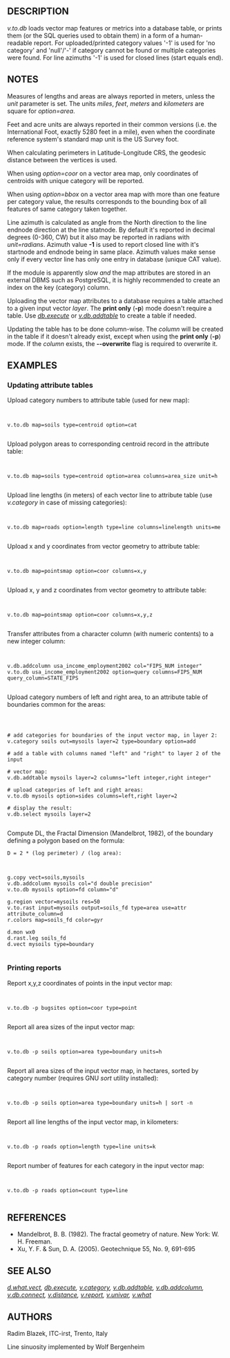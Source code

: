 

## DESCRIPTION

*v.to.db* loads vector map features or metrics into a database
table, or prints them (or the SQL queries used to obtain them) in a
form of a human-readable report. For uploaded/printed category values
'-1' is used for 'no category' and 'null'/'-' if category cannot be
found or multiple categories were found. For line azimuths '-1' is used
for closed lines (start equals end).

## NOTES

Measures of lengths and areas are always reported in meters, unless the
*unit* parameter is set.
The units *miles*, *feet*, *meters* and
*kilometers* are square for *option=area*.

Feet and acre units are always reported in their common versions
(i.e. the International Foot, exactly 5280 feet in a mile), even
when the coordinate reference system's standard map unit is the US Survey foot.

When calculating perimeters in Latitude-Longitude CRS, the geodesic
distance between the vertices is used.

When using *option=coor* on a vector area map,
only coordinates of centroids with unique category will be reported.

When using *option=bbox* on a vector area map with more than one
feature per category value, the results corresponds to the bounding box of
all features of same category taken together.

Line azimuth is calculated as angle from the North direction to the line endnode
direction at the line statnode. By default it's reported in decimal degrees (0-360, CW) but
it also may be reported in radians with *unit=radians*. Azimuth value
**-1** is used to report closed line with it's startnode and endnode being in
same place. Azimuth values make sense only if every vector line has only one
entry in database (unique CAT value).

If the module is apparently slow *and* the map attributes are
stored in an external DBMS such as PostgreSQL, it is highly recommended
to create an index on the key (category) column.

Uploading the vector map attributes to a database requires a table attached to
a given input vector *layer*. The **print only** (**-p**) mode
doesn't require a table. Use *[db.execute](db.execute.html)*
or *[v.db.addtable](v.db.addtable.html)* to create a table if
needed.

Updating the table has to be done column-wise. The *column* will be
created in the table if it doesn't already exist, except when using the
**print only** (**-p**) mode. If the *column* exists, the
**--overwrite** flag is required to overwrite it.

## EXAMPLES


### Updating attribute tables

Upload category numbers to attribute table (used for new map):


```


v.to.db map=soils type=centroid option=cat


```


Upload polygon areas to corresponding centroid record in the attribute table:


```


v.to.db map=soils type=centroid option=area columns=area_size unit=h


```


Upload line lengths (in meters) of each vector line to attribute table
(use *v.category* in case of missing categories):


```


v.to.db map=roads option=length type=line columns=linelength units=me


```


Upload x and y coordinates from vector geometry to attribute table:


```


v.to.db map=pointsmap option=coor columns=x,y


```


Upload x, y and z coordinates from vector geometry to attribute table:


```


v.to.db map=pointsmap option=coor columns=x,y,z


```


Transfer attributes from a character column (with numeric contents) to a new
integer column:


```


v.db.addcolumn usa_income_employment2002 col="FIPS_NUM integer"
v.to.db usa_income_employment2002 option=query columns=FIPS_NUM query_column=STATE_FIPS


```


Upload category numbers of left and right area, to an attribute table of
boundaries common for the areas:


```



# add categories for boundaries of the input vector map, in layer 2:
v.category soils out=mysoils layer=2 type=boundary option=add

# add a table with columns named "left" and "right" to layer 2 of the input

# vector map:
v.db.addtable mysoils layer=2 columns="left integer,right integer"

# upload categories of left and right areas:
v.to.db mysoils option=sides columns=left,right layer=2

# display the result:
v.db.select mysoils layer=2


```


Compute DL, the Fractal Dimension (Mandelbrot, 1982), of the
boundary defining a polygon based on the formula:

`D = 2 * (log perimeter) / (log area):`

```


g.copy vect=soils,mysoils
v.db.addcolumn mysoils col="d double precision"
v.to.db mysoils option=fd column="d"

g.region vector=mysoils res=50
v.to.rast input=mysoils output=soils_fd type=area use=attr attribute_column=d
r.colors map=soils_fd color=gyr

d.mon wx0
d.rast.leg soils_fd
d.vect mysoils type=boundary


```


### Printing reports

Report x,y,z coordinates of points in the input vector map:


```


v.to.db -p bugsites option=coor type=point


```


Report all area sizes of the input vector map:


```


v.to.db -p soils option=area type=boundary units=h


```


Report all area sizes of the input vector map, in hectares, sorted by category
number (requires GNU *sort* utility installed):


```


v.to.db -p soils option=area type=boundary units=h | sort -n


```


Report all line lengths of the input vector map, in kilometers:


```


v.to.db -p roads option=length type=line units=k


```


Report number of features for each category in the input vector map:


```


v.to.db -p roads option=count type=line


```


## REFERENCES

* Mandelbrot, B. B. (1982). The fractal geometry of nature. New York: W. H. Freeman.
* Xu, Y. F. & Sun, D. A. (2005). Geotechnique 55, No. 9, 691-695


## SEE ALSO

*[d.what.vect](d.what.vect.html),
[db.execute](db.execute.html),
[v.category](v.category.html),
[v.db.addtable](v.db.addtable.html),
[v.db.addcolumn](v.db.addcolumn.html),
[v.db.connect](v.db.connect.html),
[v.distance](v.distance.html),
[v.report](v.report.html),
[v.univar](v.univar.html),
[v.what](v.what.html)*

## AUTHORS

Radim Blazek, ITC-irst, Trento, Italy

Line sinuosity implemented by Wolf Bergenheim
